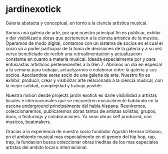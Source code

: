 # jardinexotick
Galeria abstacta y conceptual, en torno a la ciencia artistica musical.

Somos una galeria de arte, por que nuestro principal fin es publicar, exhibir y dar visibilizad a obras que pertenecen a la ciencia artistica de la musica.
Operamos de modo digital, contamos con un sistema de socios en el cual el socio va a poder participar de la toma de decisiones de la galeria y a su vez verse beneficiado de recibir una retroalimentacion y actualizacion constante en cuanto a materia musical. 
Ideada especialmente por y para entusiastas artisticos pertenecientes a la Gen Z. 
Abrimos un dia en especial a la semana para trabajar, actualizarnos o colaborar entre la galeria y sus socios. 
Asociandote seras socio de una galeria de arte.
Nuestro fin es exhibir, producir, crear y visibilizar arte relacionado a la ciencia musical, con la mejor calidad, complejidad y trabajo posible. 


Nuestra mision desde projects jardin exotick es darle visibilidad a artistas locales e internacionales que se encuentren musicalmente hablando en la escena underground principalmente del habla hispana.
Reuniremos, coleccionaremos, publicaremos obras tantos de artistas solistas, grupos, duos, o featurings y colaboraciones. Ya sean obras self produced, con musicos, beatmakers. 

Gracias a la experiencia de nuestro socio fundador Agustin Hernan Urbano, en el ambiente musical mas especialmente en el genero del hip hop, rap, trap, la fundacion busca coleccionar obras ineditas de los mas especiales artistas del ambito local o internacional.
